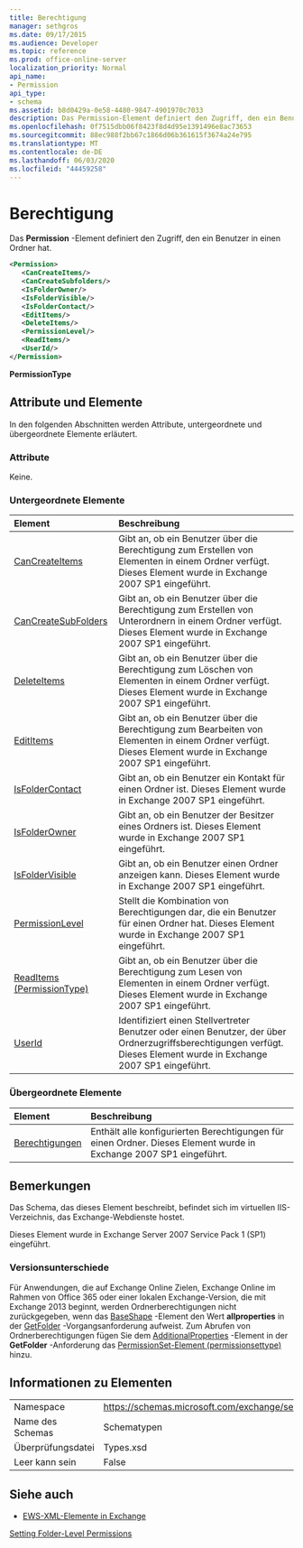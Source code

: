 ```yaml
---
title: Berechtigung
manager: sethgros
ms.date: 09/17/2015
ms.audience: Developer
ms.topic: reference
ms.prod: office-online-server
localization_priority: Normal
api_name:
- Permission
api_type:
- schema
ms.assetid: b8d0429a-0e58-4480-9847-4901970c7033
description: Das Permission-Element definiert den Zugriff, den ein Benutzer in einen Ordner hat.
ms.openlocfilehash: 0f7515dbb06f8423f8d4d95e1391496e8ac73653
ms.sourcegitcommit: 88ec988f2bb67c1866d06b361615f3674a24e795
ms.translationtype: MT
ms.contentlocale: de-DE
ms.lasthandoff: 06/03/2020
ms.locfileid: "44459258"
---
```

# <a name="permission"></a>Berechtigung

Das **Permission** -Element definiert den Zugriff, den ein Benutzer in einen Ordner hat. 
  
```XML
<Permission>
   <CanCreateItems/>
   <CanCreateSubfolders/>
   <IsFolderOwner/>
   <IsFolderVisible/>
   <IsFolderContact/>
   <EditItems/>
   <DeleteItems/>
   <PermissionLevel/>
   <ReadItems/>
   <UserId/>
</Permission>
```

 **PermissionType**
## <a name="attributes-and-elements"></a>Attribute und Elemente

In den folgenden Abschnitten werden Attribute, untergeordnete und übergeordnete Elemente erläutert.
  
### <a name="attributes"></a>Attribute

Keine.
  
### <a name="child-elements"></a>Untergeordnete Elemente

|**Element**|**Beschreibung**|
|:-----|:-----|
|[CanCreateItems](cancreateitems.md) <br/> |Gibt an, ob ein Benutzer über die Berechtigung zum Erstellen von Elementen in einem Ordner verfügt. Dieses Element wurde in Exchange 2007 SP1 eingeführt.  <br/> |
|[CanCreateSubFolders](cancreatesubfolders.md) <br/> |Gibt an, ob ein Benutzer über die Berechtigung zum Erstellen von Unterordnern in einem Ordner verfügt. Dieses Element wurde in Exchange 2007 SP1 eingeführt.  <br/> |
|[DeleteItems](deleteitems.md) <br/> |Gibt an, ob ein Benutzer über die Berechtigung zum Löschen von Elementen in einem Ordner verfügt. Dieses Element wurde in Exchange 2007 SP1 eingeführt.  <br/> |
|[EditItems](edititems.md) <br/> |Gibt an, ob ein Benutzer über die Berechtigung zum Bearbeiten von Elementen in einem Ordner verfügt. Dieses Element wurde in Exchange 2007 SP1 eingeführt.  <br/> |
|[IsFolderContact](isfoldercontact.md) <br/> |Gibt an, ob ein Benutzer ein Kontakt für einen Ordner ist. Dieses Element wurde in Exchange 2007 SP1 eingeführt.  <br/> |
|[IsFolderOwner](isfolderowner.md) <br/> |Gibt an, ob ein Benutzer der Besitzer eines Ordners ist. Dieses Element wurde in Exchange 2007 SP1 eingeführt.  <br/> |
|[IsFolderVisible](isfoldervisible.md) <br/> |Gibt an, ob ein Benutzer einen Ordner anzeigen kann. Dieses Element wurde in Exchange 2007 SP1 eingeführt.  <br/> |
|[PermissionLevel](permissionlevel.md) <br/> |Stellt die Kombination von Berechtigungen dar, die ein Benutzer für einen Ordner hat. Dieses Element wurde in Exchange 2007 SP1 eingeführt.  <br/> |
|[ReadItems (PermissionType)](readitems-permissiontype.md) <br/> |Gibt an, ob ein Benutzer über die Berechtigung zum Lesen von Elementen in einem Ordner verfügt. Dieses Element wurde in Exchange 2007 SP1 eingeführt.  <br/> |
|[UserId](userid.md) <br/> |Identifiziert einen Stellvertreter Benutzer oder einen Benutzer, der über Ordnerzugriffsberechtigungen verfügt. Dieses Element wurde in Exchange 2007 SP1 eingeführt.  <br/> |
   
### <a name="parent-elements"></a>Übergeordnete Elemente

|**Element**|**Beschreibung**|
|:-----|:-----|
|[Berechtigungen](permissions.md) <br/> |Enthält alle konfigurierten Berechtigungen für einen Ordner. Dieses Element wurde in Exchange 2007 SP1 eingeführt.  <br/> |
   
## <a name="remarks"></a>Bemerkungen

Das Schema, das dieses Element beschreibt, befindet sich im virtuellen IIS-Verzeichnis, das Exchange-Webdienste hostet.
  
Dieses Element wurde in Exchange Server 2007 Service Pack 1 (SP1) eingeführt.
  
### <a name="version-differences"></a>Versionsunterschiede

Für Anwendungen, die auf Exchange Online Zielen, Exchange Online im Rahmen von Office 365 oder einer lokalen Exchange-Version, die mit Exchange 2013 beginnt, werden Ordnerberechtigungen nicht zurückgegeben, wenn das [BaseShape](baseshape.md) -Element den Wert **allproperties** in der [GetFolder](getfolder-operation.md) -Vorgangsanforderung aufweist. Zum Abrufen von Ordnerberechtigungen fügen Sie dem [AdditionalProperties](additionalproperties.md) -Element in der **GetFolder** -Anforderung das [PermissionSet-Element (permissionsettype)](permissionset-permissionsettype.md) hinzu. 
  
## <a name="element-information"></a>Informationen zu Elementen

|||
|:-----|:-----|
|Namespace  <br/> |https://schemas.microsoft.com/exchange/services/2006/types  <br/> |
|Name des Schemas  <br/> |Schematypen  <br/> |
|Überprüfungsdatei  <br/> |Types.xsd  <br/> |
|Leer kann sein  <br/> |False  <br/> |
   
## <a name="see-also"></a>Siehe auch



- [EWS-XML-Elemente in Exchange](ews-xml-elements-in-exchange.md)


[Setting Folder-Level Permissions](https://msdn.microsoft.com/library/c7530e86-5112-401c-b10a-9c054ae59f07%28Office.15%29.aspx)

